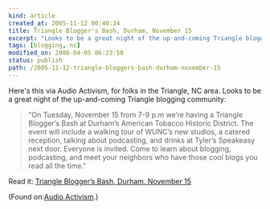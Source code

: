 ```yaml
---
kind: article
created_at: 2005-11-12 00:40:34
title: Triangle Blogger's Bash, Durham, November 15
excerpt: "Looks to be a great night of the up-and-coming Triangle blogging"
tags: [blogging, nc]
modified_on: 2008-04-05 06:23:58
status: publish 
path: /2005-11-12-triangle-bloggers-bash-durham-november-15
---
```


<p> Here's this via Audio Activism, for folks in the Triangle, NC area. Looks to be a great night of the up-and-coming Triangle blogging community:</p>

<blockquote class="large">
<p>"On Tuesday, November 15 from 7-9 p.m we&rsquo;re having a Triangle Blogger&rsquo;s Bash at Durham&rsquo;s American Tobacco Historic District. The event will include a walking tour of WUNC&rsquo;s new studios, a catered reception, talking about podcasting, and drinks at Tyler&rsquo;s Speakeasy next door. Everyone is invited. Come to learn about blogging, podcasting, and meet your neighbors who have those cool blogs you read all the time."</p>
</blockquote>

<p>Read it: <a href="http://www.audioactivism.org/2005/11/03/triangle-blogger%e2%80%99s-bash-durham-november-15/">Triangle Blogger&rsquo;s Bash, Durham, November 15</a></p>
<p>(Found on:<a href="http://www.audioactivism.org">Audio Activism</a>.)</p>